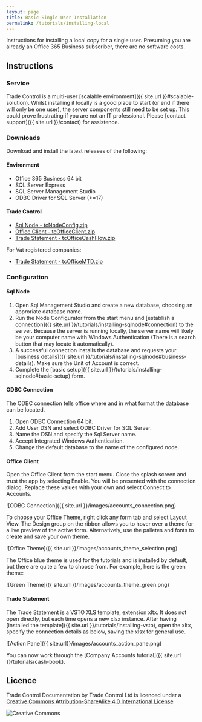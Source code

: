 ```yaml
---
layout: page
title: Basic Single User Installation
permalink: /tutorials/installing-local
---
```


Instructions for installing a local copy for a single user. Presuming you are already an Office 365 Business subscriber, there are no software costs.

## Instructions

### Service

Trade Control is a multi-user [scalable environment]({{ site.url }}#scalable-solution). Whilst installing it locally is a good place to start (or end if there will only be one user), the server components still need to be set up. This could prove frustrating if you are not an IT professional. Please [contact support]({{ site.url }}/contact) for assistence.

### Downloads

Download and install the latest releases of the following:

#### Environment

- Office 365 Business 64 bit
- SQL Server Express
- SQL Server Management Studio
- ODBC Driver for SQL Server (>=17)

#### Trade Control

- [Sql Node - tcNodeConfig.zip](https://github.com/tradecontrol/sqlnode/releases)
- [Office Client - tcOfficeClient.zip](https://github.com/tradecontrol/office/releases)
- [Trade Statement - tcOfficeCashFlow.zip](https://github.com/tradecontrol/office/releases)

For Vat registered companies:

- [Trade Statement - tcOfficeMTD.zip](https://github.com/tradecontrol/office/releases)

### Configuration

#### Sql Node

1. Open Sql Management Studio and create a new database, choosing an approriate database name.
2. Run the Node Configurator from the start menu and [establish a connection]({{ site.url }}/tutorials/installing-sqlnode#connection) to the server. Because the server is running locally, the server name will likely be your computer name with Windows Authentication (There is a search button that may locate it automatically).
3. A successful connection installs the database and requests your [business details]({{ site.url }}/tutorials/installing-sqlnode#business-details). Make sure the Unit of Account is correct.
4. Complete the [basic setup]({{ site.url }}/tutorials/installing-sqlnode#basic-setup) form.  

#### ODBC Connection

The ODBC connection tells office where and in what format the database can be located.

1. Open ODBC Connection 64 bit.
2. Add User DSN and select ODBC Driver for SQL Server.
3. Name the DSN and specify the Sql Server name.
4. Accept Integrated Windows Authentication.
5. Change the default database to the name of the configured node.

#### Office Client

Open the Office Client from the start menu. Close the splash screen and trust the app by selecting Enable. You will be presented with the connection dialog. Replace these values with your own and select Connect to Accounts.

![ODBC Connection]({{ site.url }}/images/accounts_connection.png)

To choose your Office Theme, right click any form tab and select Layout View. The Design group on the ribbon allows you to hover over a theme for a live preview of the active form. Alternatively, use the palletes and fonts to create and save your own theme.  

![Office Theme]({{ site.url }}/images/accounts_theme_selection.png)

The Office blue theme is used for the tutorials and is installed by default, but there are quite a few to choose from. For example, here is the green theme:

![Green Theme]({{ site.url }}/images/accounts_theme_green.png)

#### Trade Statement

The Trade Statement is a VSTO XLS template, extension xltx. It does not open directly, but each time opens a new xlsx instance. After having [installed the template]({{ site.url }}/tutorials/installing-vsto), open the xltx, specify the connection details as below, saving the xlsx for general use.

![Action Pane]({{ site.url}}/images/accounts_action_pane.png) 

You can now work through the [Company Accounts tutorial]({{ site.url }}/tutorials/cash-book).

## Licence

Trade Control Documentation by Trade Control Ltd is licenced under a [Creative Commons Attribution-ShareAlike 4.0 International License](http://creativecommons.org/licenses/by-sa/4.0/) 

![Creative Commons](https://i.creativecommons.org/l/by-sa/4.0/88x31.png) 



